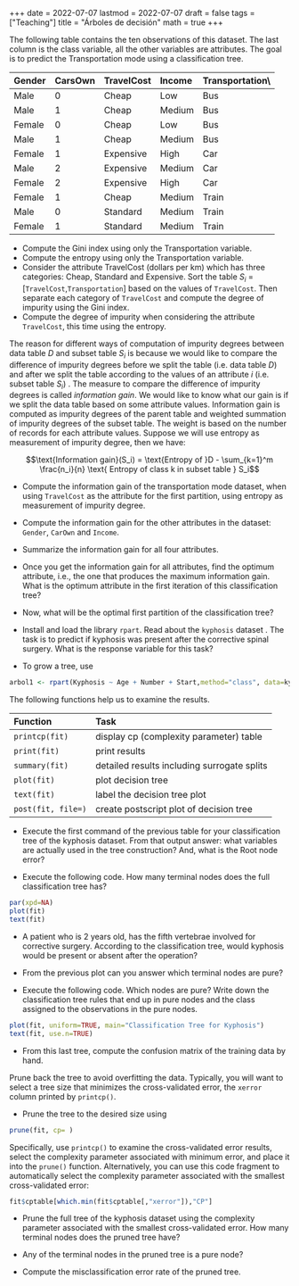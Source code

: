 +++
date      = 2022-07-07
lastmod   = 2022-07-07
draft     = false
tags      = ["Teaching"]
title     = "Árboles de decisión"
math      = true
+++

The following table contains the ten observations of this dataset. The last column is the class variable, all the other variables are attributes. The goal is to predict the Transportation mode using a classification tree.

Gender|	CarsOwn|	TravelCost|	Income|	Transportation\\
|:-------|:-------|:-------|:-------|:-------|
Male|	0|	Cheap|	Low|	Bus
Male|	1|	Cheap|	Medium|	Bus
Female| 0|	Cheap|	Low|	Bus
Male|	1|	Cheap|	Medium|	Bus
Female|	1|	Expensive|	High|	Car
Male|	2|	Expensive|	Medium|	Car
Female|	2|	Expensive|	High|	Car
Female|	1|	Cheap|	Medium|	Train
Male|	0|	Standard|	Medium|	Train
Female|	1|	Standard|	Medium |Train

* Compute the Gini index using only the Transportation variable.
* Compute the entropy using only the Transportation variable.
* Consider the attribute TravelCost (dollars per km) which has three categories: Cheap, Standard and Expensive. Sort the table $S_i$ = [`TravelCost`,`Transportation`] based on the values of `TravelCost`. Then separate each category of `TravelCost` and compute the degree of impurity using the Gini index.
* Compute the degree of impurity when considering the attribute `TravelCost`, this time using the entropy.

The reason for different ways of computation of impurity degrees between data table $D$ and subset table $S_i$ is because we would like to compare the difference of impurity degrees before we split the table (i.e. data table $D$) and after we split the table according to the values of an attribute $i$ (i.e. subset table $S_i$) . The measure to compare the difference of impurity degrees is called *information gain*. We would like to know what our gain is if we split the data table based on some attribute values. Information gain is computed as impurity degrees of the parent table and weighted summation of impurity degrees of the subset table. The weight is based on the number of records for each attribute values. Suppose we will use entropy as measurement of impurity degree, then we have:

$$\text{Information gain}(S_i) = \text{Entropy of }D - \sum_{k=1}^m \frac{n_i}{n} \text{ Entropy of class k in subset table } S_i$$

* Compute the information gain of the transportation mode dataset, when using `TravelCost` as the attribute for the first partition, using entropy as measurement of impurity degree.

* Compute the information gain for the other attributes in the dataset: `Gender`, `CarOwn` and `Income`.
* Summarize the information gain for all four attributes.
* Once you get the information gain for all attributes, find the optimum attribute, i.e., the one that produces the maximum information gain. What is the optimum attribute in the first iteration of this classification tree?
* Now, what will be the optimal first partition of the classification tree?


* Install and load the library `rpart`. Read about the `kyphosis` dataset . The task is to predict if kyphosis was present after the corrective spinal surgery. What is the response variable for this task? 

* To grow a tree, use 

```r
arbol1 <- rpart(Kyphosis ~ Age + Number + Start,method="class", data=kyphosis)`
```


The following functions help us to examine the results.

|Function | Task |
|:--------|:--------|
`printcp(fit)` |display cp (complexity parameter) table|
`print(fit)`	|print results|
`summary(fit)`	|detailed results including surrogate splits|
`plot(fit)`	| plot decision tree|
`text(fit)`	| label the decision tree plot|
`post(fit, file=)`	|create postscript plot of decision tree|


* Execute the first command of the previous table for your classification tree of the kyphosis dataset. From that output answer: what variables are actually used in the tree construction? And, what is the Root node error?

* Execute the following code. How many terminal nodes does the full classification tree has?

```r
par(xpd=NA)
plot(fit)
text(fit)
```

* A patient who is 2 years old, has the fifth vertebrae involved for corrective surgery. According to the classification tree, would kyphosis would be present or absent after the operation?  

* From the previous plot can you answer which terminal nodes are pure?

* Execute the following code. Which nodes are pure? Write down the classification tree rules that end up in pure nodes and the class assigned to the observations in the pure nodes.


```r
plot(fit, uniform=TRUE, main="Classification Tree for Kyphosis")
text(fit, use.n=TRUE)
```

* From this last tree, compute the confusion matrix of the training data by hand.


Prune back the tree to avoid overfitting the data. Typically, you will want to select a tree size that minimizes the cross-validated error, the `xerror` column printed by `printcp()`. 

* Prune the tree to the desired size using

```r
prune(fit, cp= )
```

Specifically, use `printcp()` to examine the cross-validated error results, select the complexity parameter associated with minimum error, and place it into the `prune()` function. Alternatively, you can use this code fragment to automatically select the complexity parameter associated with the smallest cross-validated error:

```r
fit$cptable[which.min(fit$cptable[,"xerror"]),"CP"]
```


* Prune the full tree of the kyphosis dataset using  the complexity parameter associated with the smallest cross-validated error. How many terminal nodes does the pruned tree have?

* Any of the terminal nodes in the pruned tree is a pure node?

* Compute the misclassification error rate of the pruned tree.
